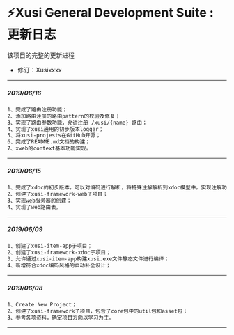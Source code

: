 # ⚡️Xusi General Development Suite : 更新日志

该项目的完整的更新进程
- 修订：Xusixxxx
****

##### 2019/06/16
```sh
1、完成了路由注册功能；
2、添加路由注册的路由pattern的校验及修复；
3、实现了路由参数功能，允许注册 /xusi/{name} 路由；
4、实现了xusi通用的初步版本logger；
5、将xusi-projests在GitHub开源；
6、完成了README.md文档的构建；
7、xweb的context基本功能实现。
```
****

##### 2019/06/15
```sh
1、完成了xdoc的初步版本，可以对编码进行解析，将特殊注解解析到xdoc模型中，实现注解功能；
2、创建了xusi-framework-web子项目；
3、实现web服务器的创建；
4、实现了web路由表。
```
****

##### 2019/06/09
```sh
1、创建了xusi-item-app子项目；
2、创建了xusi-framework-xdoc子项目；
3、允许通过xusi-item-app构建xusi.exe文件静态文件进行编译；
4、新增符合xdoc编码风格的自动补全设计；
```
****

##### 2019/06/08
```sh
1、Create New Project；
2、创建了xusi-framework子项目，包含了core包中的util包和asset包；
3、参考各项资料，确定项目方向以学习为主。
```
****
